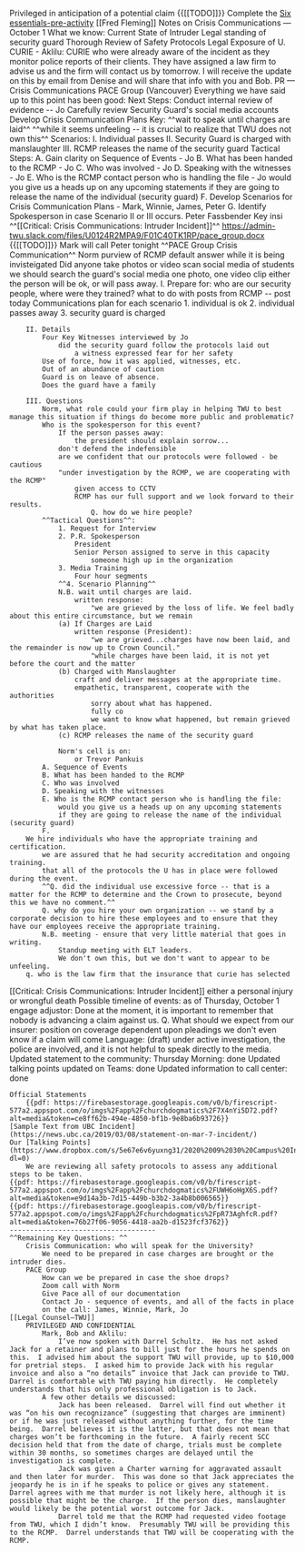 Privileged in anticipation of a potential claim 
{{[[TODO]]}} Complete the [Six essentials-pre-activity](https://www.dropbox.com/s/h8ew08lrzpkk7gn/Six-Essentials-Pre-Activity.docx?dl=0)
[[Fred Fleming]] Notes on Crisis Communications — October 1
    What we know:
        Current State of Intruder
        Legal standing of security guard
        Thorough Review of Safety Protocols
        Legal Exposure of U. 
            CURIE - Aklilu:
                CURIE who were already aware of the incident as they monitor police reports of their clients. They have assigned a law firm to advise us and the firm will contact us by tomorrow. I will receive the update on this by email from Denise and will share that info with you and Bob.
        PR — Crisis Communications
            PACE Group (Vancouver)
                Everything we have said up to this point has been good: 
                Next Steps:
                    Conduct internal review of evidence -- Jo
                    Carefully review Security Guard's social media accounts
                    Develop Crisis Communication Plans
                        Key:
                             ^^wait to speak until charges are laid^^
                            ^^while it seems unfeeling -- it is crucial to realize that TWU does not own this^^
                        Scenarios:
                            I. Individual passes
                            II. Security Guard is charged with manslaughter
                            III. RCMP releases the name of the security guard
                        Tactical Steps:
                            A. Gain clarity on Sequence of Events -  Jo
                            B. What has been handed to the RCMP - Jo
                            C. Who was involved - Jo
                            D. Speaking with the witnesses - Jo
                            E. Who is the RCMP contact person who is handling the file - Jo
                                would you give us a heads up on any upcoming statements
                                if they are going to release the name of the individual (security guard)
                            F. Develop Scenarios for Crisis Communication Plans - Mark, Winnie, James, Peter
                            G. Identify Spokesperson in case Scenario II or III occurs.
            Peter Fassbender
Key insi
^^[[Critical: Crisis Communications: Intruder Incident]]^^
    https://admin-twu.slack.com/files/U0124R2MPA9/F01C40TK1RP/pace_group.docx
        {{[[TODO]]}} Mark will call Peter tonight
    ^^PACE Group Crisis Communication^^
        Norm
            purview of RCMP
                default answer while it is being invisteigated
            Did anyone take photos or video
                scan social media of students
                we should search the guard's social media
                one photo, one video clip
            either the person will be ok, or will pass away.
        I. Prepare for:
            who are our security people, where were they trained?
            what to do with posts from RCMP -- post today
            Communications plan for each scenario
                1. individual is ok
                2. individual passes away
                3. security guard is charged
            
        II. Details
            Four Key Witnesses interviewed by Jo
                did the security guard follow the protocols laid out
                    a witness expressed fear for her safety
            Use of force, how it was applied, witnesses, etc.
            Out of an abundance of caution
            Guard is on leave of absence. 
            Does the guard have a family
            
        III. Questions
            Norm, what role could your firm play in helping TWU to best manage this situation if things do become more public and problematic?
            Who is the spokesperson for this event?
                If the person passes away: 
                    the president should explain sorrow...
                don't defend the indefensible
                are we confident that our protocols were followed - be cautious
                "under investigation by the RCMP, we are cooperating with the RCMP"
                    given access to CCTV
                    RCMP has our full support and we look forward to their results.
                        Q. how do we hire people?
            ^^Tactical Questions^^:
                1. Request for Interview
                2. P.R. Spokesperson
                    President
                    Senior Person assigned to serve in this capacity
                        someone high up in the organization
                3. Media Training
                    Four hour segments
                ^^4. Scenario Planning^^
                N.B. wait until charges are laid. 
                    written response:
                        "we are grieved by the loss of life. We feel badly about this entire circumstance, but we remain 
                (a) If Charges are Laid
                    written response (President):
                        "we are grieved...charges have now been laid, and the remainder is now up to Crown Council."
                        "while charges have been laid, it is not yet before the court and the matter 
                (b) Charged with Manslaughter
                    craft and deliver messages at the appropriate time.
                    empathetic, transparent, cooperate with the authorities
                        sorry about what has happened.
                        fully co
                        we want to know what happened, but remain grieved by what has taken place. 
                (c) RCMP releases the name of the security guard
                
                Norm's cell is on:
                    or Trevor Pankuis
            A. Sequence of Events
            B. What has been handed to the RCMP
            C. Who was involved
            D. Speaking with the witnesses
            E. Who is the RCMP contact person who is handling the file:
                would you give us a heads up on any upcoming statements
                if they are going to release the name of the individual (security guard)
            F. 
        We hire individuals who have the appropriate training and certification. 
            we are assured that he had security accreditation and ongoing training. 
            that all of the protocols the U has in place were followed during the event. 
            ^^Q. did the individual use excessive force -- that is a matter for the RCMP to determine and the Crown to prosecute, beyond this we have no comment.^^
            Q. why do you hire your own organization -- we stand by a corporate decision to hire these employees and to ensure that they have our employees receive the appropriate training. 
            N.B. meeting - ensure that very little material that goes in writing. 
                Standup meeting with ELT leaders.
                We don't own this, but we don't want to appear to be unfeeling.
        q. who is the law firm that the insurance that curie has selected 
        
     
[[Critical: Crisis Communications: Intruder Incident]] either a personal injury or wrongful death
    Possible timeline of events: as of Thursday, October 1
        engage adjustor: Done
        at the moment, it is important to remember that nobody is advancing a claim against us. 
        Q. What should we expect from our insurer: 
             position on coverage
                dependent upon pleadings
                we don't even know if a claim will come
        Language: 
            (draft) under active investigation, the police are involved, and it is not helpful to speak directly to the media. 
            Updated statement to the community: Thursday Morning: done
            Updated talking points updated on Teams: done
            Updated information to call center: done

    Official Statements
        {{pdf: https://firebasestorage.googleapis.com/v0/b/firescript-577a2.appspot.com/o/imgs%2Fapp%2Fchurchdogmatics%2F7X4nYi5D72.pdf?alt=media&token=ce8ff62b-494e-4850-bf1b-9e8ba6b93726}}
    [Sample Text from UBC Incident](https://news.ubc.ca/2019/03/08/statement-on-mar-7-incident/)
    Our [Talking Points](https://www.dropbox.com/s/5e67e6v6yuxng31/2020%2009%2030%20Campus%20Incident%20Talking%20Points%20V2.pdf?dl=0)
        We are reviewing all safety protocols to assess any additional steps to be taken.
    {{pdf: https://firebasestorage.googleapis.com/v0/b/firescript-577a2.appspot.com/o/imgs%2Fapp%2Fchurchdogmatics%2FUWH6oHgX6S.pdf?alt=media&token=e9d14a3b-7d15-449b-b3b2-3a4b8b006565}}
    {{pdf: https://firebasestorage.googleapis.com/v0/b/firescript-577a2.appspot.com/o/imgs%2Fapp%2Fchurchdogmatics%2FpR73AghfcR.pdf?alt=media&token=76b27f06-9056-4418-aa2b-d1523fcf3762}}
    ------------------------------------
    ^^Remaining Key Questions: ^^
        Crisis Communication: who will speak for the University?
            We need to be prepared in case charges are brought or the intruder dies. 
        PACE Group
            How can we be prepared in case the shoe drops?
            Zoom call with Norm
            Give Pace all of our documentation
            Contact Jo - sequence of events, and all of the facts in place
            on the call: James, Winnie, Mark, Jo
    [[Legal Counsel—TWU]]
        PRIVILEGED AND CONFIDENTIAL
            Mark, Bob and Aklilu:
                I’ve now spoken with Darrel Schultz.  He has not asked Jack for a retainer and plans to bill just for the hours he spends on this.  I advised him about the support TWU will provide, up to $10,000 for pretrial steps.  I asked him to provide Jack with his regular invoice and also a “no details” invoice that Jack can provide to TWU.  Darrel is comfortable with TWU paying him directly.  He completely understands that his only professional obligation is to Jack.
            A few other details we discussed:
                Jack has been released.  Darrel will find out whether it was “on his own recognizance” (suggesting that charges are imminent) or if he was just released without anything further, for the time being.  Darrel believes it is the latter, but that does not mean that charges won’t be forthcoming in the future.  A fairly recent SCC decision held that from the date of charge, trials must be complete within 30 months, so sometimes charges are delayed until the investigation is complete.
                Jack was given a Charter warning for aggravated assault and then later for murder.  This was done so that Jack appreciates the jeopardy he is in if he speaks to police or gives any statement.  Darrel agrees with me that murder is not likely here, although it is possible that might be the charge.  If the person dies, manslaughter would likely be the potential worst outcome for Jack.
                Darrel told me that the RCMP had requested video footage from TWU, which I didn’t know.  Presumably TWU will be providing this to the RCMP.  Darrel understands that TWU will be cooperating with the RCMP.
